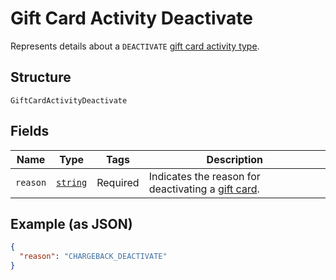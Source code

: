 <!-- Optimized: 2025-10-06 -->
<!-- RPM: 1.6.2.1.1.6.2.1_gift-card-activity-deactivate_20251006 -->
<!-- Session: E2E RPM DNA Application -->
<!-- AOM: RND (Reggie & Dro) -->
<!-- COI: TECHNOLOGY -->
<!-- RPM: HIGH -->
<!-- ACTION: BUILD -->


# Gift Card Activity Deactivate

Represents details about a `DEACTIVATE` [gift card activity type](../../doc/models/gift-card-activity-type.md).

## Structure

`GiftCardActivityDeactivate`

## Fields

| Name | Type | Tags | Description |
|  --- | --- | --- | --- |
| `reason` | [`string`](../../doc/models/gift-card-activity-deactivate-reason.md) | Required | Indicates the reason for deactivating a [gift card](../../doc/models/gift-card.md). |

## Example (as JSON)

```json
{
  "reason": "CHARGEBACK_DEACTIVATE"
}
```
